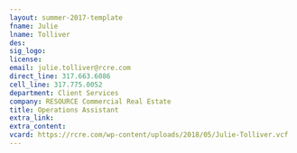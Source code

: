 ```yaml
---
layout: summer-2017-template 
fname: Julie
lname: Tolliver
des: 
sig_logo: 
license: 
email: julie.tolliver@rcre.com
direct_line: 317.663.6086
cell_line: 317.775.0052
department: Client Services
company: RESOURCE Commercial Real Estate
title: Operations Assistant
extra_link: 
extra_content: 
vcard: https://rcre.com/wp-content/uploads/2018/05/Julie-Tolliver.vcf
---
```

